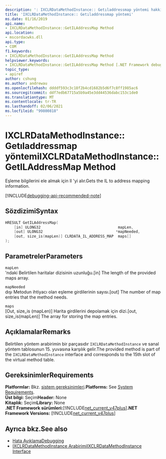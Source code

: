 ```yaml
---
description: ': IXCLRDataMethodInstance:: Getıladdressmap yöntemi hakkında daha fazla bilgi edinin'
title: 'IXCLRDataMethodInstance:: Getıladdressmap yöntemi'
ms.date: 01/16/2019
api.name:
- IXCLRDataMethodInstance::GetILAddressMap Method
api.location:
- mscordacwks.dll
api.type:
- COM
f1.keywords:
- IXCLRDataMethodInstance::GetILAddressMap Method
helpviewer.keywords:
- IXCLRDataMethodInstance::GetILAddressMap Method [.NET Framework debugging]
topic_type:
- apiref
author: cshung
ms.author: andrewau
ms.openlocfilehash: ddddf593c3c18f2b4cd1682b5d6f7c8ff1985ac6
ms.sourcegitcommit: ddf7edb67715a5b9a45e3dd44536dabc153c1de0
ms.translationtype: MT
ms.contentlocale: tr-TR
ms.lasthandoff: 02/06/2021
ms.locfileid: "99800818"
---
```

# <a name="ixclrdatamethodinstancegetiladdressmap-method"></a><span data-ttu-id="ee2ba-103">IXCLRDataMethodInstance:: Getıladdressmap yöntemi</span><span class="sxs-lookup"><span data-stu-id="ee2ba-103">IXCLRDataMethodInstance::GetILAddressMap Method</span></span>

<span data-ttu-id="ee2ba-104">Eşleme bilgilerini ele almak için Il 'yi alır.</span><span class="sxs-lookup"><span data-stu-id="ee2ba-104">Gets the IL to address mapping information.</span></span>

[!INCLUDE[debugging-api-recommended-note](../../../../includes/debugging-api-recommended-note.md)]

## <a name="syntax"></a><span data-ttu-id="ee2ba-105">Sözdizimi</span><span class="sxs-lookup"><span data-stu-id="ee2ba-105">Syntax</span></span>

```cpp
HRESULT GetILAddressMap(
    [in] ULONG32                                   mapLen,
    [out] ULONG32                                 *mapNeeded,
    [out, size_is(mapLen)] CLRDATA_IL_ADDRESS_MAP  maps[]
);
```

## <a name="parameters"></a><span data-ttu-id="ee2ba-106">Parametreler</span><span class="sxs-lookup"><span data-stu-id="ee2ba-106">Parameters</span></span>

`mapLen`\
<span data-ttu-id="ee2ba-107">'ndaki Belirtilen haritalar dizisinin uzunluğu.</span><span class="sxs-lookup"><span data-stu-id="ee2ba-107">[in] The length of the provided maps array.</span></span>

`mapNeeded`\
<span data-ttu-id="ee2ba-108">dışı Metodun ihtiyacı olan eşleme girdilerinin sayısı.</span><span class="sxs-lookup"><span data-stu-id="ee2ba-108">[out] The number of map entries that the method needs.</span></span>

`maps`\
<span data-ttu-id="ee2ba-109">[Out, size_is (mapLen)] Harita girdilerini depolamak için dizi.</span><span class="sxs-lookup"><span data-stu-id="ee2ba-109">[out, size_is(mapLen)] The array for storing the map entries.</span></span>

## <a name="remarks"></a><span data-ttu-id="ee2ba-110">Açıklamalar</span><span class="sxs-lookup"><span data-stu-id="ee2ba-110">Remarks</span></span>

<span data-ttu-id="ee2ba-111">Belirtilen yöntem arabirimin bir parçasıdır `IXCLRDataMethodInstance` ve sanal yöntem tablosunun 15. yuvasına karşılık gelir.</span><span class="sxs-lookup"><span data-stu-id="ee2ba-111">The provided method is part of the `IXCLRDataMethodInstance` interface and corresponds to the 15th slot of the virtual method table.</span></span>

## <a name="requirements"></a><span data-ttu-id="ee2ba-112">Gereksinimler</span><span class="sxs-lookup"><span data-stu-id="ee2ba-112">Requirements</span></span>

<span data-ttu-id="ee2ba-113">**Platformlar:** Bkz. [sistem gereksinimleri](../../get-started/system-requirements.md).</span><span class="sxs-lookup"><span data-stu-id="ee2ba-113">**Platforms:** See [System Requirements](../../get-started/system-requirements.md).</span></span>  
<span data-ttu-id="ee2ba-114">**Üst bilgi:** Seçim</span><span class="sxs-lookup"><span data-stu-id="ee2ba-114">**Header:** None</span></span>  
<span data-ttu-id="ee2ba-115">**Kitaplık:** Seçim</span><span class="sxs-lookup"><span data-stu-id="ee2ba-115">**Library:** None</span></span>  
<span data-ttu-id="ee2ba-116">**.NET Framework sürümleri:**[!INCLUDE[net_current_v47plus](../../../../includes/net-current-v47plus.md)]</span><span class="sxs-lookup"><span data-stu-id="ee2ba-116">**.NET Framework Versions:** [!INCLUDE[net_current_v47plus](../../../../includes/net-current-v47plus.md)]</span></span>  

## <a name="see-also"></a><span data-ttu-id="ee2ba-117">Ayrıca bkz.</span><span class="sxs-lookup"><span data-stu-id="ee2ba-117">See also</span></span>

- [<span data-ttu-id="ee2ba-118">Hata Ayıklama</span><span class="sxs-lookup"><span data-stu-id="ee2ba-118">Debugging</span></span>](index.md)
- [<span data-ttu-id="ee2ba-119">IXCLRDataMethodInstance Arabirimi</span><span class="sxs-lookup"><span data-stu-id="ee2ba-119">IXCLRDataMethodInstance Interface</span></span>](ixclrdatamethodinstance-interface.md)
